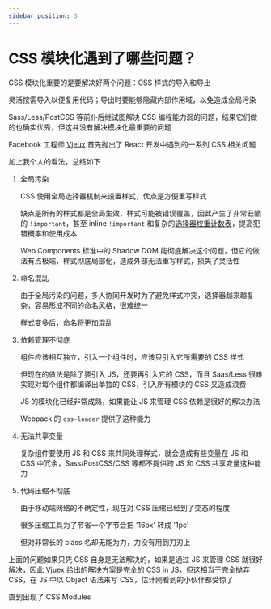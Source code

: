 ```yaml
---
sidebar_position: 3
---
```


# CSS 模块化遇到了哪些问题？

CSS 模块化重要的是要解决好两个问题：CSS 样式的导入和导出

灵活按需导入以便复用代码；导出时要能够隐藏内部作用域，以免造成全局污染

Sass/Less/PostCSS 等前仆后继试图解决 CSS 编程能力弱的问题，结果它们做的也确实优秀，但这并没有解决模块化最重要的问题

Facebook 工程师 [Vjeux](https://github.com/vjeux) 首先抛出了 React 开发中遇到的一系列 CSS 相关问题

加上我个人的看法，总结如下：

1. 全局污染

   CSS 使用全局选择器机制来设置样式，优点是方便重写样式

   缺点是所有的样式都是全局生效，样式可能被错误覆盖，因此产生了非常丑陋的 `!important`，甚至 inline `!important` 和复杂的[选择器权重计数表](https://www.w3.org/TR/selectors/#specificity)，提高犯错概率和使用成本

   Web Components 标准中的 Shadow DOM 能彻底解决这个问题，但它的做法有点极端，样式彻底局部化，造成外部无法重写样式，损失了灵活性

2. 命名混乱

   由于全局污染的问题，多人协同开发时为了避免样式冲突，选择器越来越复杂，容易形成不同的命名风格，很难统一

   样式变多后，命名将更加混乱

3. 依赖管理不彻底

   组件应该相互独立，引入一个组件时，应该只引入它所需要的 CSS 样式

   但现在的做法是除了要引入 JS，还要再引入它的 CSS，而且 Saas/Less 很难实现对每个组件都编译出单独的 CSS，引入所有模块的 CSS 又造成浪费

   JS 的模块化已经非常成熟，如果能让 JS 来管理 CSS 依赖是很好的解决办法

   Webpack 的 `css-loader` 提供了这种能力

4. 无法共享变量

   复杂组件要使用 JS 和 CSS 来共同处理样式，就会造成有些变量在 JS 和 CSS 中冗余，Sass/PostCSS/CSS 等都不提供跨 JS 和 CSS 共享变量这种能力

5. 代码压缩不彻底

   由于移动端网络的不确定性，现在对 CSS 压缩已经到了变态的程度
   
   很多压缩工具为了节省一个字节会把 '16px' 转成 '1pc'
   
   但对非常长的 class 名却无能为力，力没有用到刀刃上

上面的问题如果只凭 CSS 自身是无法解决的，如果是通过 JS 来管理 CSS 就很好解决，因此 Vjuex 给出的解决方案是完全的 [CSS in JS](http://blog.vjeux.com/2014/javascript/react-css-in-js-nationjs.html)，但这相当于完全抛弃 CSS，在 JS 中以 Object 语法来写 CSS，估计刚看到的小伙伴都受惊了

直到出现了 CSS Modules
